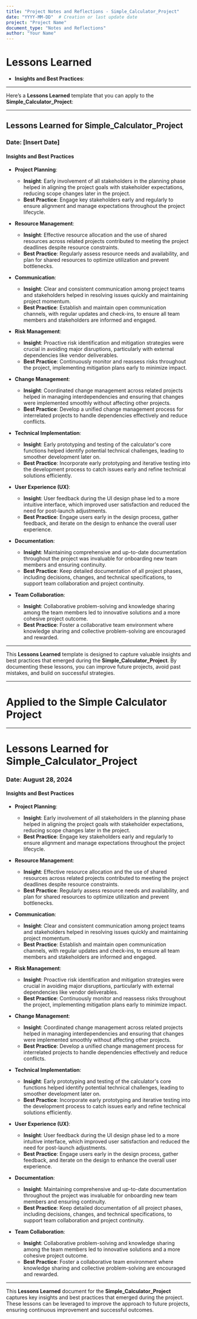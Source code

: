 ```yaml
---
title: "Project Notes and Reflections - Simple_Calculator_Project"
date: "YYYY-MM-DD"  # Creation or last update date
project: "Project Name"
document_type: "Notes and Reflections"
author: "Your Name"
---
```

# Lessons Learned

- **Insights and Best Practices**:

---
Here’s a **Lessons Learned** template that you can apply to the **Simple_Calculator_Project**:

---

## Lessons Learned for Simple_Calculator_Project

### Date: [Insert Date]

#### Insights and Best Practices

- **Project Planning**:
  - **Insight**: Early involvement of all stakeholders in the planning phase helped in aligning the project goals with stakeholder expectations, reducing scope changes later in the project.
  - **Best Practice**: Engage key stakeholders early and regularly to ensure alignment and manage expectations throughout the project lifecycle.

- **Resource Management**:
  - **Insight**: Effective resource allocation and the use of shared resources across related projects contributed to meeting the project deadlines despite resource constraints.
  - **Best Practice**: Regularly assess resource needs and availability, and plan for shared resources to optimize utilization and prevent bottlenecks.

- **Communication**:
  - **Insight**: Clear and consistent communication among project teams and stakeholders helped in resolving issues quickly and maintaining project momentum.
  - **Best Practice**: Establish and maintain open communication channels, with regular updates and check-ins, to ensure all team members and stakeholders are informed and engaged.

- **Risk Management**:
  - **Insight**: Proactive risk identification and mitigation strategies were crucial in avoiding major disruptions, particularly with external dependencies like vendor deliverables.
  - **Best Practice**: Continuously monitor and reassess risks throughout the project, implementing mitigation plans early to minimize impact.

- **Change Management**:
  - **Insight**: Coordinated change management across related projects helped in managing interdependencies and ensuring that changes were implemented smoothly without affecting other projects.
  - **Best Practice**: Develop a unified change management process for interrelated projects to handle dependencies effectively and reduce conflicts.

- **Technical Implementation**:
  - **Insight**: Early prototyping and testing of the calculator's core functions helped identify potential technical challenges, leading to smoother development later on.
  - **Best Practice**: Incorporate early prototyping and iterative testing into the development process to catch issues early and refine technical solutions efficiently.

- **User Experience (UX)**:
  - **Insight**: User feedback during the UI design phase led to a more intuitive interface, which improved user satisfaction and reduced the need for post-launch adjustments.
  - **Best Practice**: Engage users early in the design process, gather feedback, and iterate on the design to enhance the overall user experience.

- **Documentation**:
  - **Insight**: Maintaining comprehensive and up-to-date documentation throughout the project was invaluable for onboarding new team members and ensuring continuity.
  - **Best Practice**: Keep detailed documentation of all project phases, including decisions, changes, and technical specifications, to support team collaboration and project continuity.

- **Team Collaboration**:
  - **Insight**: Collaborative problem-solving and knowledge sharing among the team members led to innovative solutions and a more cohesive project outcome.
  - **Best Practice**: Foster a collaborative team environment where knowledge sharing and collective problem-solving are encouraged and rewarded.

---

This **Lessons Learned** template is designed to capture valuable insights and best practices that emerged during the **Simple_Calculator_Project**. By documenting these lessons, you can improve future projects, avoid past mistakes, and build on successful strategies.

---
# Applied to the Simple Calculator Project 

---
# Lessons Learned for Simple_Calculator_Project

### Date: August 28, 2024

#### Insights and Best Practices

- **Project Planning**:
  - **Insight**: Early involvement of all stakeholders in the planning phase helped in aligning the project goals with stakeholder expectations, reducing scope changes later in the project.
  - **Best Practice**: Engage key stakeholders early and regularly to ensure alignment and manage expectations throughout the project lifecycle.

- **Resource Management**:
  - **Insight**: Effective resource allocation and the use of shared resources across related projects contributed to meeting the project deadlines despite resource constraints.
  - **Best Practice**: Regularly assess resource needs and availability, and plan for shared resources to optimize utilization and prevent bottlenecks.

- **Communication**:
  - **Insight**: Clear and consistent communication among project teams and stakeholders helped in resolving issues quickly and maintaining project momentum.
  - **Best Practice**: Establish and maintain open communication channels, with regular updates and check-ins, to ensure all team members and stakeholders are informed and engaged.

- **Risk Management**:
  - **Insight**: Proactive risk identification and mitigation strategies were crucial in avoiding major disruptions, particularly with external dependencies like vendor deliverables.
  - **Best Practice**: Continuously monitor and reassess risks throughout the project, implementing mitigation plans early to minimize impact.

- **Change Management**:
  - **Insight**: Coordinated change management across related projects helped in managing interdependencies and ensuring that changes were implemented smoothly without affecting other projects.
  - **Best Practice**: Develop a unified change management process for interrelated projects to handle dependencies effectively and reduce conflicts.

- **Technical Implementation**:
  - **Insight**: Early prototyping and testing of the calculator's core functions helped identify potential technical challenges, leading to smoother development later on.
  - **Best Practice**: Incorporate early prototyping and iterative testing into the development process to catch issues early and refine technical solutions efficiently.

- **User Experience (UX)**:
  - **Insight**: User feedback during the UI design phase led to a more intuitive interface, which improved user satisfaction and reduced the need for post-launch adjustments.
  - **Best Practice**: Engage users early in the design process, gather feedback, and iterate on the design to enhance the overall user experience.

- **Documentation**:
  - **Insight**: Maintaining comprehensive and up-to-date documentation throughout the project was invaluable for onboarding new team members and ensuring continuity.
  - **Best Practice**: Keep detailed documentation of all project phases, including decisions, changes, and technical specifications, to support team collaboration and project continuity.

- **Team Collaboration**:
  - **Insight**: Collaborative problem-solving and knowledge sharing among the team members led to innovative solutions and a more cohesive project outcome.
  - **Best Practice**: Foster a collaborative team environment where knowledge sharing and collective problem-solving are encouraged and rewarded.

---

This **Lessons Learned** document for the **Simple_Calculator_Project** captures key insights and best practices that emerged during the project. These lessons can be leveraged to improve the approach to future projects, ensuring continuous improvement and successful outcomes.